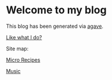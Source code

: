 # Welcome to my blog

This blog has been generated via [agave](https://github.com/jottenlips/agave).

[Like what I do?](contribute)

Site map:

[Micro Recipes](micro-recipes)

[Music](music)
